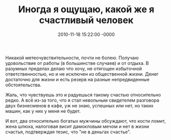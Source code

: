 ﻿---
layout: post
title:  "Иногда я ощущаю, какой же я счастливый человек"
date: 2010-11-18 15:22:00 -0000
tags: blog
---

Никакой метеочувствительности, почти не болею. Получаю удовольствие от работы (в большинстве случаев) и от отдыха. В разумных пределах делаю что хочу, не отягощен избыточной ответственностью, но и не исключен из общественной жизни. Денег достаточно для жизни и есть резерв на разные непредвиденные обстоятельства.

Жаль, что чувствуешь это и радуешься такому счастью относительно редко. А всё из-за того, что я стал невольным свидетелем разговора двух бизнесменов в кафе, уж не знаю, успешных или нет, но таких машин, как у них у меня не будет.

И вот, два относительно богатых мужчины обсуждают, что кости ломит, жена шлюха, налоговая висит дамокловым мечом и нет в жизни счастья, подтверждая тезис, что "не в деньгах счастье".